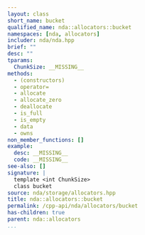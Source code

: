```yaml
---
layout: class
short_name: bucket
qualified_name: nda::allocators::bucket
namespaces: [nda, allocators]
includer: nda/nda.hpp
brief: ""
desc: ""
tparams:
  ChunkSize: __MISSING__
methods:
  - (constructors)
  - operator=
  - allocate
  - allocate_zero
  - deallocate
  - is_full
  - is_empty
  - data
  - owns
non_member_functions: []
example:
  desc: __MISSING__
  code: __MISSING__
see-also: []
signature: |
  template <int ChunkSize> 
  class bucket
source: nda/storage/allocators.hpp
title: nda::allocators::bucket
permalink: /cpp-api/nda/allocators/bucket
has-children: true
parent: nda::allocators
...
```


